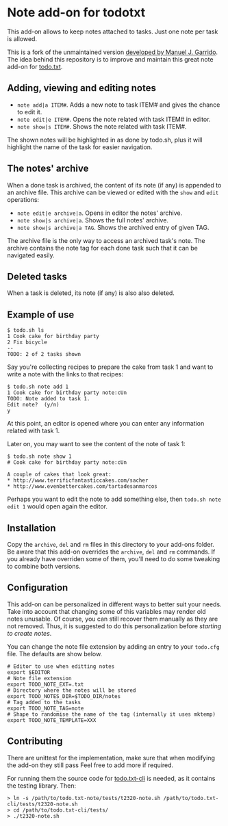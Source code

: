 # Note add-on for todotxt

This add-on allows to keep notes attached to tasks. Just one note per task is allowed.

This is a fork of the unmaintained version [developed by Manuel J. Garrido](https://github.com/mgarrido/todo.txt-cli/tree/note/todo.actions.d).
The idea behind this repository is to improve and maintain this great note add-on for [todo.txt](https://todotxt.org).

## Adding, viewing and editing notes

* `note add|a ITEM#`. Adds a new note to task ITEM# and gives the chance to edit it.
* `note edit|e ITEM#`. Opens the note related with task ITEM# in editor.
* `note show|s ITEM#`. Shows the note related with task ITEM#.

The shown notes will be highlighted in as done by todo.sh, plus it will highlight
the name of the task for easier navigation.

## The notes' archive

When a done task is archived, the content of its note (if any) is appended to an archive file. This archive can be viewed or edited with the `show` and `edit` operations:

* `note edit|e archive|a`. Opens in editor the notes' archive.
* `note show|s archive|a`. Shows the full notes' archive.
* `note show|s archive|a TAG`. Shows the archived entry of given TAG.

The archive file is the only way to access an archived task's note.
The archive contains the note tag for each done task such that it can be navigated easily.

## Deleted tasks

When a task is deleted, its note (if any) is also also deleted.

## Example of use

	$ todo.sh ls
	1 Cook cake for birthday party
	2 Fix bicycle
	--
	TODO: 2 of 2 tasks shown

Say you're collecting recipes to prepare the cake from task 1 and want to write a note with the links to that recipes:

	$ todo.sh note add 1
	1 Cook cake for birthday party note:cUn
	TODO: Note added to task 1.
	Edit note?  (y/n)
	y

At this point, an editor is opened where you can enter any information related with task 1.

Later on, you may want to see the content of the note of task 1:

	$ todo.sh note show 1
	# Cook cake for birthday party note:cUn

	A couple of cakes that look great:
	* http://www.terrificfantasticcakes.com/sacher
	* http://www.evenbettercakes.com/tartadesanmarcos

Perhaps you want to edit the note to add something else, then `todo.sh note edit 1` would open again the editor.

## Installation

Copy the `archive`, `del` and `rm` files in this directory to your add-ons folder. Be aware that this add-on overrides the `archive`, `del` and `rm` commands. If you already have overriden some of them, you'll need to do some tweaking to combine both versions.

## Configuration

This add-on can be personalized in different ways to better suit your needs.
Take into account that changing some of this variables may render old notes unusable.
Of course, you can still recover them manually as they are not removed.
Thus, it is suggested to do this personalization before *starting to create notes*.

You can change the note file extension by adding an entry to your `todo.cfg` file.
The defaults are show below.

```
# Editor to use when editting notes
export $EDITOR
# Note file extension
export TODO_NOTE_EXT=.txt
# Directory where the notes will be stored
export TODO_NOTES_DIR=$TODO_DIR/notes
# Tag added to the tasks
export TODO_NOTE_TAG=note
# Shape to randomise the name of the tag (internally it uses mktemp)
export TODO_NOTE_TEMPLATE=XXX
```

## Contributing

There are unittest for the implementation, make sure that when modifying the
add-on they still pass
Feel free to add more if required.

For running them the source code for [todo.txt-cli](https://github.com/todotxt/todo.txt-cli) is needed, as it contains the
testing library.
Then:
```
> ln -s /path/to/todo.txt-note/tests/t2320-note.sh /path/to/todo.txt-cli/tests/t2320-note.sh
> cd /path/to/todo.txt-cli/tests/
> ./t2320-note.sh
```

